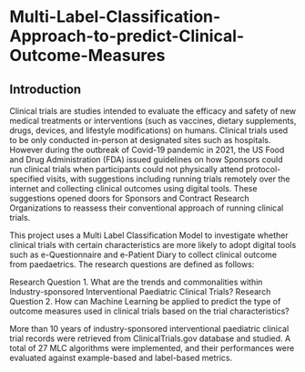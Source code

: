 # Multi-Label-Classification-Approach-to-predict-Clinical-Outcome-Measures

## Introduction

Clinical trials are studies intended to evaluate the efficacy and safety of new medical treatments or interventions (such as vaccines, dietary supplements, drugs, devices, and lifestyle modifications) on humans. Clinical trials used to be only conducted in-person at designated sites such as hospitals. However during the outbreak of Covid-19 pandemic in 2021, the US Food and Drug Administration (FDA) issued guidelines on how Sponsors could run clinical trials when participants could not physically attend protocol-specified visits, with suggestions including running trials remotely over the internet and collecting clinical outcomes using digital tools. These suggestions opened doors for Sponsors and Contract Research Organizations to reassess their conventional approach of running clinical trials.

This project uses a Multi Label Classification Model to investigate whether clinical trials with certain characteristics are more likely to adopt digital tools such as e-Questionnaire and e-Patient Diary to collect clinical outcome from paedaetrics. The research questions are defined as follows:  

Research Question 1. What are the trends and commonalities within Industry-sponsored Interventional Paediatric Clinical Trials?
Research Question 2. How can Machine Learning be applied to predict the type of outcome measures used in clinical trials based on the trial characteristics?

More than 10 years of industry-sponsored interventional paediatric clinical trial records were retrieved from ClinicalTrials.gov database and studied. A total of 27 MLC algorithms were implemented, and their performances were evaluated against example-based and label-based metrics.

